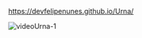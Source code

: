 https://devfelipenunes.github.io/Urna/

![videoUrna-1](https://user-images.githubusercontent.com/81275678/163500988-de115313-0139-45e8-9549-3c5ac4f4aacd.gif)

